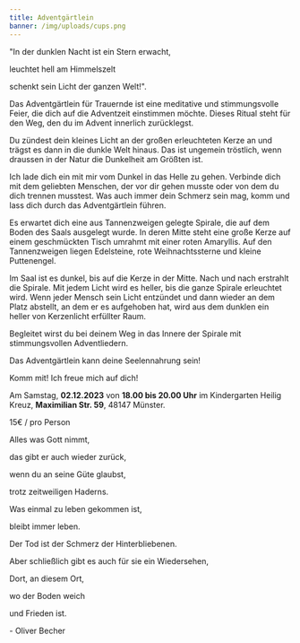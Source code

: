 ```yaml
---
title: Adventgärtlein
banner: /img/uploads/cups.png
---
```

"In der dunklen Nacht ist ein Stern erwacht,

leuchtet hell am Himmelszelt

schenkt sein Licht der ganzen Welt!".



Das Adventgärtlein für Trauernde ist eine meditative und stimmungsvolle Feier, die dich auf die Adventzeit einstimmen möchte. Dieses Ritual steht für den Weg, den du im Advent innerlich zurücklegst.

Du zündest dein kleines Licht an der großen erleuchteten Kerze an und trägst es dann in die dunkle Welt hinaus. Das ist ungemein tröstlich, wenn draussen in der Natur die Dunkelheit am Größten ist.

Ich lade dich ein mit mir vom Dunkel in das Helle zu gehen. Verbinde dich mit dem geliebten Menschen, der vor dir gehen musste oder von dem du dich trennen musstest. Was auch immer dein Schmerz sein mag, komm und lass dich durch das Adventgärtlein führen.

Es erwartet dich eine aus Tannenzweigen gelegte Spirale, die auf dem Boden des Saals ausgelegt wurde. In deren Mitte steht eine große Kerze auf einem geschmückten Tisch umrahmt mit einer roten Amaryllis. Auf den Tannenzweigen liegen Edelsteine, rote Weihnachtssterne und kleine Puttenengel.

Im Saal ist es dunkel, bis auf die Kerze in der Mitte. Nach und nach erstrahlt die Spirale. Mit jedem Licht wird es heller, bis die ganze Spirale erleuchtet wird. Wenn jeder Mensch sein Licht entzündet und dann wieder an dem Platz abstellt, an dem er es aufgehoben hat, wird aus dem dunklen ein heller von Kerzenlicht erfüllter Raum.

Begleitet wirst du bei deinem Weg in das Innere der Spirale mit stimmungsvollen Adventliedern.

Das Adventgärtlein kann deine Seelennahrung sein! 

Komm mit! Ich freue mich auf dich!

Am Samstag, **02.12.2023** von **18.00 bis 20.00 Uhr** im Kindergarten Heilig Kreuz, **Maximilian Str. 59**, 48147 Münster.

15€ / pro Person



Alles was Gott nimmt,

das gibt er auch wieder zurück, 

wenn du an seine Güte glaubst, 

trotz zeitweiligen Haderns.

Was einmal zu leben gekommen ist,

bleibt immer leben.

Der Tod ist der Schmerz der Hinterbliebenen.

Aber schließlich gibt es auch für sie ein Wiedersehen,

Dort, an diesem Ort,

wo der Boden weich

und Frieden ist. 

\- Oliver Becher